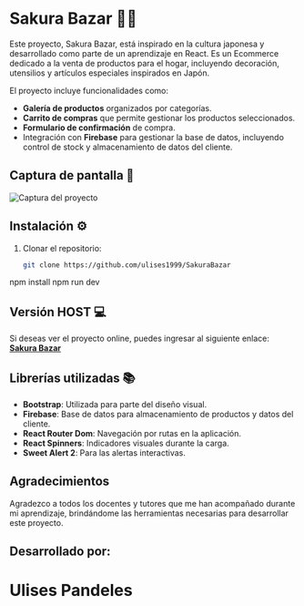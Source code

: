 # Sakura Bazar 🏮🎍

Este proyecto, Sakura Bazar, está inspirado en la cultura japonesa y desarrollado como parte de un aprendizaje en React. Es un Ecommerce dedicado a la venta de productos para el hogar, incluyendo decoración, utensilios y artículos especiales inspirados en Japón. 

El proyecto incluye funcionalidades como:
- **Galería de productos** organizados por categorías.
- **Carrito de compras** que permite gestionar los productos seleccionados.
- **Formulario de confirmación** de compra.
- Integración con **Firebase** para gestionar la base de datos, incluyendo control de stock y almacenamiento de datos del cliente.

## Captura de pantalla 📸
![Captura del proyecto](ruta_a_la_imagen)

## Instalación ⚙️

1. Clonar el repositorio:
   ```bash
   git clone https://github.com/ulises1999/SakuraBazar
npm install
npm run dev

## Versión HOST 💻
Si deseas ver el proyecto online, puedes ingresar al siguiente enlace: **[Sakura Bazar](https://pandeles-sakura-app.vercel.app)**

## Librerías utilizadas 📚
- **Bootstrap**: Utilizada para parte del diseño visual.
- **Firebase**: Base de datos para almacenamiento de productos y datos del cliente.
- **React Router Dom**: Navegación por rutas en la aplicación.
- **React Spinners**: Indicadores visuales durante la carga.
- **Sweet Alert 2**: Para las alertas interactivas.

## Agradecimientos
Agradezco a todos los docentes y tutores que me han acompañado durante mi aprendizaje, brindándome las herramientas necesarias para desarrollar este proyecto.

## Desarrollado por:
# Ulises Pandeles
